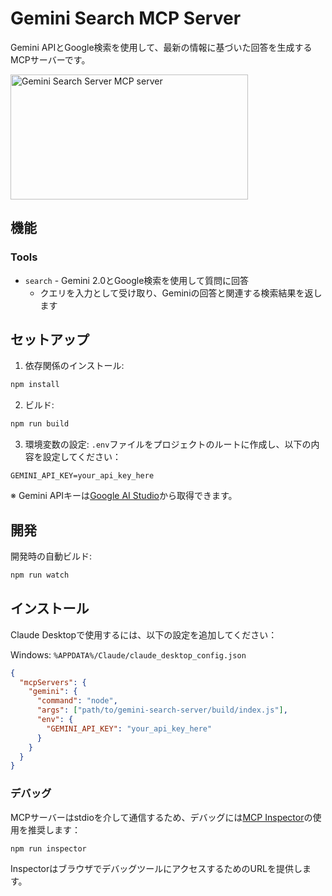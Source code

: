 # Gemini Search MCP Server

Gemini APIとGoogle検索を使用して、最新の情報に基づいた回答を生成するMCPサーバーです。

<a href="https://glama.ai/mcp/servers/5ydkuk88c7"><img width="380" height="200" src="https://glama.ai/mcp/servers/5ydkuk88c7/badge" alt="Gemini Search Server MCP server" /></a>

## 機能

### Tools
- `search` - Gemini 2.0とGoogle検索を使用して質問に回答
  - クエリを入力として受け取り、Geminiの回答と関連する検索結果を返します

## セットアップ

1. 依存関係のインストール:
```bash
npm install
```

2. ビルド:
```bash
npm run build
```

3. 環境変数の設定:
`.env`ファイルをプロジェクトのルートに作成し、以下の内容を設定してください：
```
GEMINI_API_KEY=your_api_key_here
```
※ Gemini APIキーは[Google AI Studio](https://makersuite.google.com/app/apikey)から取得できます。

## 開発

開発時の自動ビルド:
```bash
npm run watch
```

## インストール

Claude Desktopで使用するには、以下の設定を追加してください：

Windows: `%APPDATA%/Claude/claude_desktop_config.json`
```json
{
  "mcpServers": {
    "gemini": {
      "command": "node",
      "args": ["path/to/gemini-search-server/build/index.js"],
      "env": {
        "GEMINI_API_KEY": "your_api_key_here"
      }
    }
  }
}
```

### デバッグ

MCPサーバーはstdioを介して通信するため、デバッグには[MCP Inspector](https://github.com/modelcontextprotocol/inspector)の使用を推奨します：

```bash
npm run inspector
```

InspectorはブラウザでデバッグツールにアクセスするためのURLを提供します。
